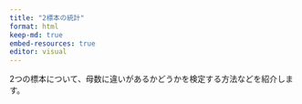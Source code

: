 ```yaml
---
title: "2標本の統計"
format: html
keep-md: true
embed-resources: true
editor: visual
---
```





2つの標本について、母数に違いがあるかどうかを検定する方法などを紹介します。
